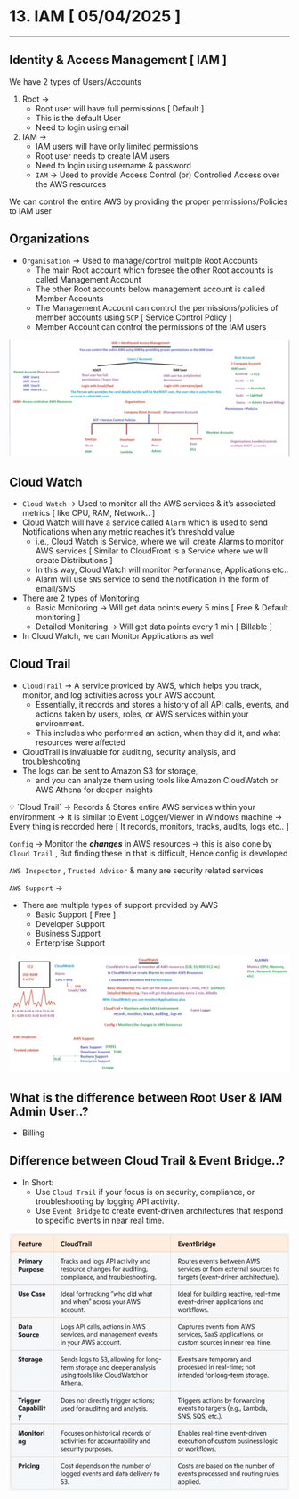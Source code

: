 # 13. IAM [ 05/04/2025 ]

---

## Identity & Access Management [ IAM ]

We have 2 types of Users/Accounts 

1. Root → 
    - Root user will have full permissions [ Default ]
    - This is the default User
    - Need to login using email
2. IAM → 
    - IAM users will have only limited permissions
    - Root user needs to create IAM users
    - Need to login using username & password
    - `IAM` → Used to provide Access Control (or) Controlled Access over the AWS resources

We can control the entire AWS by providing the proper permissions/Policies to IAM user

## Organizations

- `Organisation` → Used to manage/control multiple Root Accounts
    - The main Root account which foresee the other Root accounts is called Management Account
    - The other Root accounts below management account is called Member Accounts
    - The Management Account can control the permissions/policies of member accounts using `SCP` [ Service Control Policy ]
    - Member Account can control the permissions of the IAM users

![image.png](image.png)

## Cloud Watch

- `Cloud Watch` → Used to monitor all the AWS services & it’s associated metrics [ like CPU, RAM, Network.. ]
- Cloud Watch will have a service called `Alarm` which is used to send Notifications when any metric reaches it’s threshold value
    - i.e., Cloud Watch is Service, where we will create Alarms to monitor AWS services [ Similar to CloudFront is a Service where we will create Distributions ]
    - In this way, Cloud Watch will monitor Performance, Applications etc..
    - Alarm will use `SNS` service to send the notification in the form of email/SMS
- There are 2 types of Monitoring
    - Basic Monitoring → Will get data points every 5 mins [ Free & Default monitoring ]
    - Detailed Monitoring → Will get data points every 1 min [ Billable ]
- In Cloud Watch, we can Monitor Applications as well

## Cloud Trail

- `CloudTrail` → A service provided by AWS, which helps you track, monitor, and log activities across your AWS account.
    - Essentially, it records and stores a history of all API calls, events, and actions taken by users, roles, or AWS services within your environment.
    - This includes who performed an action, when they did it, and what resources were affected
- CloudTrail is invaluable for auditing, security analysis, and troubleshooting
- The logs can be sent to Amazon S3 for storage,
    - and you can analyze them using tools like Amazon CloudWatch or AWS Athena for deeper insights

<aside>
💡 `Cloud Trail` → Records & Stores entire AWS services within your environment
→ It is similar to Event Logger/Viewer in Windows machine
→ Every thing is recorded here [ It records, monitors, tracks, audits, logs etc.. ]

`Config` → Monitor the ***changes*** in AWS resources
→ this is also done by `Cloud Trail` , But finding these in that is difficult, Hence config is developed

`AWS Inspector` , `Trusted Advisor` & many are security related services

</aside>

`AWS Support` → 

- There are multiple types of support provided by AWS
    - Basic Support [ Free ]
    - Developer Support
    - Business Support
    - Enterprise Support

![image.png](image%201.png)

## What is the difference between Root User & IAM Admin User..?

- Billing

## Difference between Cloud Trail & Event Bridge..?

- In Short:
    - Use `Cloud Trail` if your focus is on security, compliance, or troubleshooting by logging API activity.
    - Use `Event Bridge` to create event-driven architectures that respond to specific events in near real time.

![image.png](image%202.png)